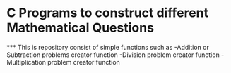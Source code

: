 <h1> C Programs to construct different Mathematical Questions</h1>
***
This is repository consist of simple functions such as 
-Addition or Subtraction problems creator function
-Division problem creator function
-Multiplication problem creator function
